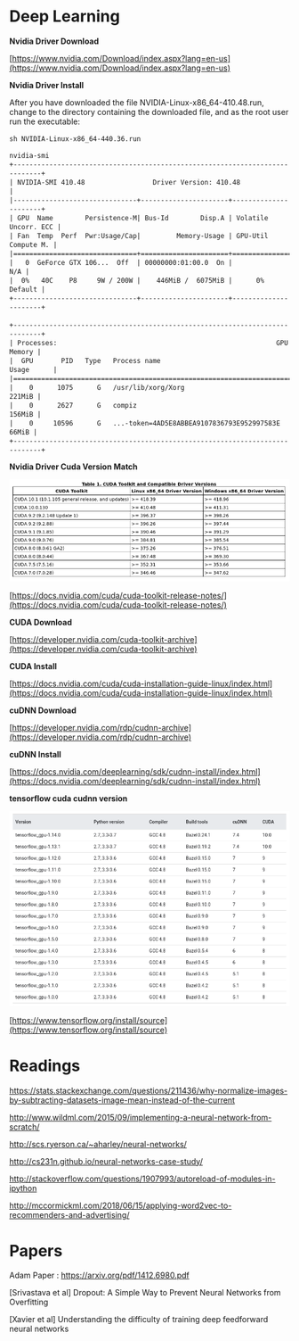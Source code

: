 # Deep Learning

**Nvidia Driver Download**

[https://www.nvidia.com/Download/index.aspx?lang=en-us](https://www.nvidia.com/Download/index.aspx?lang=en-us)

**Nvidia Driver Install**

After you have downloaded the file NVIDIA-Linux-x86_64-410.48.run, change to the directory containing the downloaded file, and as the root user run the executable:

```shell
sh NVIDIA-Linux-x86_64-440.36.run
```

```
nvidia-smi
+-----------------------------------------------------------------------------+
| NVIDIA-SMI 410.48                 Driver Version: 410.48                    |
|-------------------------------+----------------------+----------------------+
| GPU  Name        Persistence-M| Bus-Id        Disp.A | Volatile Uncorr. ECC |
| Fan  Temp  Perf  Pwr:Usage/Cap|         Memory-Usage | GPU-Util  Compute M. |
|===============================+======================+======================|
|   0  GeForce GTX 106...  Off  | 00000000:01:00.0  On |                  N/A |
|  0%   40C    P8     9W / 200W |    446MiB /  6075MiB |      0%      Default |
+-------------------------------+----------------------+----------------------+

+-----------------------------------------------------------------------------+
| Processes:                                                       GPU Memory |
|  GPU       PID   Type   Process name                             Usage      |
|=============================================================================|
|    0      1075      G   /usr/lib/xorg/Xorg                           221MiB |
|    0      2627      G   compiz                                       156MiB |
|    0     10596      G   ...-token=4AD5E8ABBEA9107836793E952997583E    66MiB |
+-----------------------------------------------------------------------------+
```

**Nvidia Driver Cuda Version Match**

![](img/nvidia-driver-cuda-version-match.png)

[https://docs.nvidia.com/cuda/cuda-toolkit-release-notes/](https://docs.nvidia.com/cuda/cuda-toolkit-release-notes/)

**CUDA Download**

[https://developer.nvidia.com/cuda-toolkit-archive](https://developer.nvidia.com/cuda-toolkit-archive)

**CUDA Install**

[https://docs.nvidia.com/cuda/cuda-installation-guide-linux/index.html](https://docs.nvidia.com/cuda/cuda-installation-guide-linux/index.html)

**cuDNN Download**

[https://developer.nvidia.com/rdp/cudnn-archive](https://developer.nvidia.com/rdp/cudnn-archive)

**cuDNN Install**

[https://docs.nvidia.com/deeplearning/sdk/cudnn-install/index.html](https://docs.nvidia.com/deeplearning/sdk/cudnn-install/index.html)

**tensorflow cuda cudnn version**

![](img/tensorflow-cuda-cudnn-version.png)

[https://www.tensorflow.org/install/source](https://www.tensorflow.org/install/source)

# Readings

https://stats.stackexchange.com/questions/211436/why-normalize-images-by-subtracting-datasets-image-mean-instead-of-the-current

http://www.wildml.com/2015/09/implementing-a-neural-network-from-scratch/

http://scs.ryerson.ca/~aharley/neural-networks/

http://cs231n.github.io/neural-networks-case-study/

http://stackoverflow.com/questions/1907993/autoreload-of-modules-in-ipython

http://mccormickml.com/2018/06/15/applying-word2vec-to-recommenders-and-advertising/

# Papers

Adam Paper : https://arxiv.org/pdf/1412.6980.pdf

[Srivastava et al] Dropout: A Simple Way to Prevent Neural Networks from Overfitting

[Xavier et al] Understanding the difficulty of training deep feedforward neural networks
